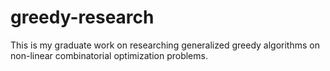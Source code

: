 # greedy-research

This is my graduate work on researching generalized greedy algorithms on non-linear combinatorial optimization problems.